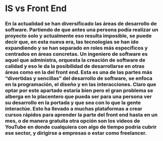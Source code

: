 # IS vs Front End 
<h3>En la actualidad se han diversificado las áreas de desarrollo de software. Partiendo de que antes una persona podía realizar un proyecto solo y actualmente eso resulta imposible, se puede decir que, en esta nueva era, las tecnologías se han ido expandiendo y se han separado en roles más específicos y centrados en áreas concretas. Un ingeniero de software es aquel que administra, orquesta la creación de software de calidad y eso le da la posibilidad de desarrollarse en otras áreas como en la del front end. Esta es una de las partes más “divertidas y sencillas” del desarrollo de software, se enfoca en la programación, el diseño y en las interacciones. Claro que optar por este apartado estaría bien pero el gran problema se alberga en lo placentero que pueda ser para una persona ver su desarrollo en la portada y que sea con lo que la gente interactúe. Esto ha llevado a muchas plataformas a crear cursos rápidos para aprender la parte del front end hasta en un mes, o de manera gratuita otra opción son los videos de YouTube en donde cualquiera con algo de tiempo podría cubrir ese sector, y dirigirse a empresas o estar como freelancer.<h3>
